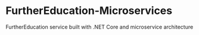 # FurtherEducation-Microservices
FurtherEducation service built with .NET Core and microservice architecture

